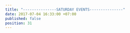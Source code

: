 ```yaml
---
title: "---------------SATURDAY EVENTS---------------"
date: 2017-07-04 16:33:00 +07:00
published: false
position: 31
---
```


